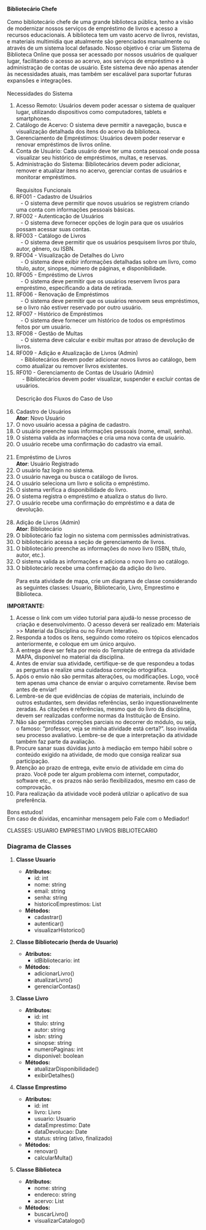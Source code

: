 **Bibliotecário Chefe**  
   
Como bibliotecário chefe de uma grande biblioteca pública, tenho a visão de modernizar nossos serviços de empréstimo de livros e acesso a recursos educacionais. A biblioteca tem um vasto acervo de livros, revistas, e materiais multimídia que atualmente são gerenciados manualmente ou através de um sistema local defasado. Nosso objetivo é criar um Sistema de Biblioteca Online que possa ser acessado por nossos usuários de qualquer lugar, facilitando o acesso ao acervo, aos serviços de empréstimo e à administração de contas de usuário. Este sistema deve não apenas atender às necessidades atuais, mas também ser escalável para suportar futuras expansões e integrações.  
   
Necessidades do Sistema  
1. Acesso Remoto: Usuários devem poder acessar o sistema de qualquer lugar, utilizando dispositivos como computadores, tablets e smartphones.  
2. Catálogo de Acervo: O sistema deve permitir a navegação, busca e visualização detalhada dos itens do acervo da biblioteca.  
3. Gerenciamento de Empréstimos: Usuários devem poder reservar e renovar empréstimos de livros online.  
4. Conta de Usuário: Cada usuário deve ter uma conta pessoal onde possa visualizar seu histórico de empréstimos, multas, e reservas.  
5. Administração do Sistema: Bibliotecários devem poder adicionar, remover e atualizar itens no acervo, gerenciar contas de usuários e monitorar empréstimos.  
   
Requisitos Funcionais  
1. RF001 - Cadastro de Usuários  
   - O sistema deve permitir que novos usuários se registrem criando uma conta com informações pessoais básicas.  
2. RF002 - Autenticação de Usuários  
   - O sistema deve fornecer opções de login para que os usuários possam acessar suas contas.  
3. RF003 - Catálogo de Livros  
   - O sistema deve permitir que os usuários pesquisem livros por título, autor, gênero, ou ISBN.  
4. RF004 - Visualização de Detalhes do Livro  
   - O sistema deve exibir informações detalhadas sobre um livro, como título, autor, sinopse, número de páginas, e disponibilidade.  
5. RF005 - Empréstimo de Livros  
   - O sistema deve permitir que os usuários reservem livros para empréstimo, especificando a data de retirada.  
6. RF006 - Renovação de Empréstimos  
   - O sistema deve permitir que os usuários renovem seus empréstimos, se o livro não estiver reservado por outro usuário.  
7. RF007 - Histórico de Empréstimos  
   - O sistema deve fornecer um histórico de todos os empréstimos feitos por um usuário.  
8. RF008 - Gestão de Multas  
   - O sistema deve calcular e exibir multas por atraso de devolução de livros.  
9. RF009 - Adição e Atualização de Livros (Admin)  
   - Bibliotecários devem poder adicionar novos livros ao catálogo, bem como atualizar ou remover livros existentes.  
10. RF010 - Gerenciamento de Contas de Usuário (Admin)  
    - Bibliotecários devem poder visualizar, suspender e excluir contas de usuários.  
   
Descrição dos Fluxos do Caso de Uso  
   
1. Cadastro de Usuários  
**Ator**: Novo Usuário  
1. O novo usuário acessa a página de cadastro.  
2. O usuário preenche suas informações pessoais (nome, email, senha). 
3. O sistema valida as informações e cria uma nova conta de usuário.  
4. O usuário recebe uma confirmação do cadastro via email.  
   
2. Empréstimo de Livros  
**Ator**: Usuário Registrado  
1. O usuário faz login no sistema.  
2. O usuário navega ou busca o catálogo de livros.  
3. O usuário seleciona um livro e solicita o empréstimo.  
4. O sistema verifica a disponibilidade do livro.  
5. O sistema registra o empréstimo e atualiza o status do livro.  
6. O usuário recebe uma confirmação do empréstimo e a data de devolução.  
   
3. Adição de Livros (Admin)  
**Ator**: Bibliotecário  
1. O bibliotecário faz login no sistema com permissões administrativas.  
2. O bibliotecário acessa a seção de gerenciamento de livros.  
3. O bibliotecário preenche as informações do novo livro (ISBN, título, autor, etc.).  
4. O sistema valida as informações e adiciona o novo livro ao catálogo.  
5. O bibliotecário recebe uma confirmação da adição do livro.  
   
Para esta atividade de mapa, crie um diagrama de classe considerando as seguintes classes: Usuario, Bibliotecario, Livro, Emprestimo e Biblioteca.  
  
**​IMPORTANTE:**  
1. Acesse o link com um vídeo tutorial para ajudá-lo nesse processo de criação e desenvolvimento. O acesso deverá ser realizado em: Materiais >> Material da Disciplina ou no Fórum Interativo.  
2. Responda a todos os itens, seguindo como roteiro os tópicos elencados anteriormente, e coloque em um único arquivo.  
3. A entrega deve ser feita por meio do Template de entrega da atividade MAPA, disponível no material da disciplina.  
4. Antes de enviar sua atividade, certifique-se de que respondeu a todas as perguntas e realize uma cuidadosa correção ortográfica.  
5. Após o envio não são permitas alterações, ou modificações. Logo, você tem apenas uma chance de enviar o arquivo corretamente. Revise bem antes de enviar!  
6. Lembre-se de que evidências de cópias de materiais, incluindo de outros estudantes, sem devidas referências, serão inquestionavelmente zeradas. As citações e referências, mesmo que do livro da disciplina, devem ser realizadas conforme normas da Instituição de Ensino.  
7. Não são permitidas correções parciais no decorrer do módulo, ou seja, o famoso: “professor, veja se minha atividade está certa?”. Isso invalida seu processo avaliativo. Lembre-se de que a interpretação da atividade também faz parte da avaliação.  
8. Procure sanar suas dúvidas junto à mediação em tempo hábil sobre o conteúdo exigido na atividade, de modo que consiga realizar sua participação.  
9. Atenção ao prazo de entrega, evite envio de atividade em cima do prazo. Você pode ter algum problema com internet, computador, software etc., e os prazos não serão flexibilizados, mesmo em caso de comprovação.  
10. Para realização da atividade você poderá utilziar o aplicativo de sua preferência.   
  
Bons estudos!  
Em caso de dúvidas, encaminhar mensagem pelo Fale com o Mediador!

CLASSES:
	USUARIO
	EMPRESTIMO
	LIVROS
	BIBLIOTECARIO

### Diagrama de Classes

1. **Classe Usuario**
    
    - **Atributos:**
        - id: int
        - nome: string
        - email: string
        - senha: string
        - historicoEmprestimos: List<Emprestimo>
    - **Métodos:**
        - cadastrar()
        - autenticar()
        - visualizarHistorico()
2. **Classe Bibliotecario (herda de Usuario)**
    
    - **Atributos:**
        - idBibliotecario: int
    - **Métodos:**
        - adicionarLivro()
        - atualizarLivro()
        - gerenciarContas()
3. **Classe Livro**
    
    - **Atributos:**
        - id: int
        - titulo: string
        - autor: string
        - isbn: string
        - sinopse: string
        - numeroPaginas: int
        - disponivel: boolean
    - **Métodos:**
        - atualizarDisponibilidade()
        - exibirDetalhes()
4. **Classe Emprestimo**
    
    - **Atributos:**
        - id: int
        - livro: Livro
        - usuario: Usuario
        - dataEmprestimo: Date
        - dataDevolucao: Date
        - status: string (ativo, finalizado)
    - **Métodos:**
        - renovar()
        - calcularMulta()
5. **Classe Biblioteca**
    
    - **Atributos:**
        - nome: string
        - endereco: string
        - acervo: List<Livro>
    - **Métodos:**
        - buscarLivro()
        - visualizarCatalogo()